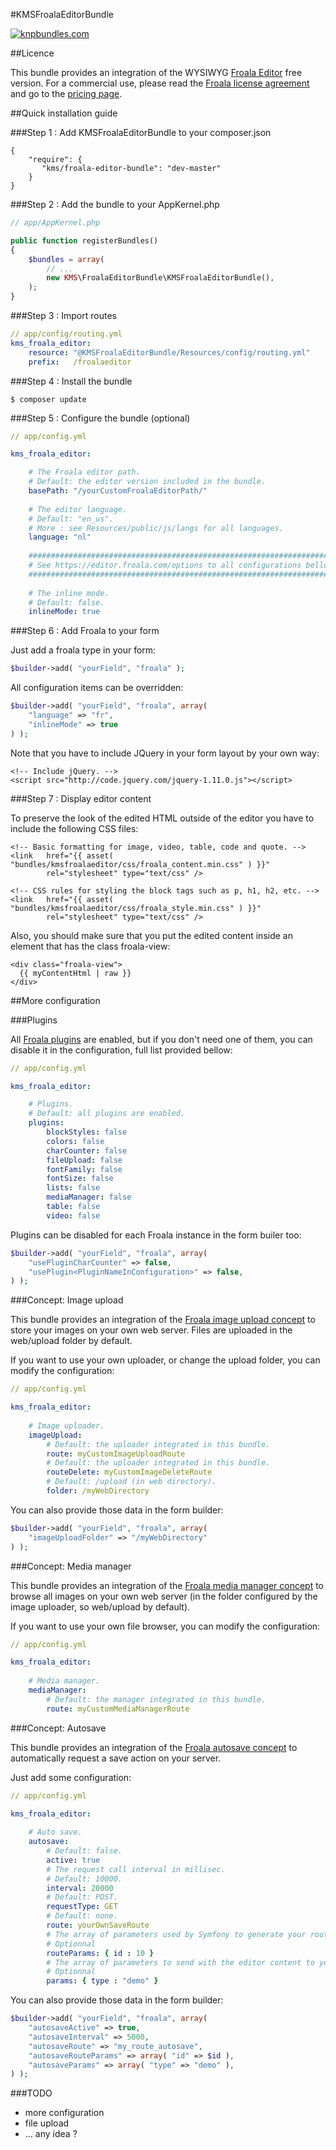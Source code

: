 #KMSFroalaEditorBundle

[![knpbundles.com](http://knpbundles.com/froala/KMSFroalaEditorBundle/badge)](http://knpbundles.com/froala/KMSFroalaEditorBundle)

##Licence

This bundle provides an integration of the WYSIWYG [Froala Editor](https://editor.froala.com/) free version.
For a commercial use, please read the [Froala license agreement](https://editor.froala.com/license) and go to the [pricing page](https://editor.froala.com/pricing).

##Quick installation guide

###Step 1 : Add KMSFroalaEditorBundle to your composer.json

```
{
    "require": {
       "kms/froala-editor-bundle": "dev-master"
    }
}
```

###Step 2 : Add the bundle to your AppKernel.php

``` php
// app/AppKernel.php

public function registerBundles()
{
    $bundles = array(
        // ...
        new KMS\FroalaEditorBundle\KMSFroalaEditorBundle(),
    );
}
```

###Step 3 : Import routes

``` yaml
// app/config/routing.yml
kms_froala_editor:
    resource: "@KMSFroalaEditorBundle/Resources/config/routing.yml"
    prefix:   /froalaeditor
```

###Step 4 : Install the bundle

`$ composer update`

###Step 5 : Configure the bundle (optional)

``` yaml
// app/config.yml

kms_froala_editor:

    # The Froala editor path.
    # Default: the editor version included in the bundle.
    basePath: "/yourCustomFroalaEditorPath/"
    
    # The editor language.
    # Default: "en_us".
    # More : see Resources/public/js/langs for all languages.
    language: "nl"
    
    #######################################################################
    # See https://editor.froala.com/options to all configurations bellow. #
    #######################################################################
    
    # The inline mode.
    # Default: false.
    inlineMode: true
```

###Step 6 : Add Froala to your form

Just add a froala type in your form:

``` php
$builder->add( "yourField", "froala" );
```

All configuration items can be overridden:

``` php
$builder->add( "yourField", "froala", array(
    "language" => "fr",
    "inlineMode" => true
) );
```

Note that you have to include JQuery in your form layout by your own way:

``` twig
<!-- Include jQuery. -->
<script src="http://code.jquery.com/jquery-1.11.0.js"></script>
```

###Step 7 : Display editor content

To preserve the look of the edited HTML outside of the editor you have to include the following CSS files:

``` twig
<!-- Basic formatting for image, video, table, code and quote. -->
<link   href="{{ asset( "bundles/kmsfroalaeditor/css/froala_content.min.css" ) }}"
        rel="stylesheet" type="text/css" />

<!-- CSS rules for styling the block tags such as p, h1, h2, etc. -->
<link   href="{{ asset( "bundles/kmsfroalaeditor/css/froala_style.min.css" ) }}"
        rel="stylesheet" type="text/css" />
```

Also, you should make sure that you put the edited content inside an element that has the class froala-view:

``` twig
<div class="froala-view">
  {{ myContentHtml | raw }}
</div>
```

##More configuration

###Plugins

All [Froala plugins](https://editor.froala.com/plugins) are enabled, but if you don't need one of them, you can disable it in the configuration, full list provided bellow:

``` yaml
// app/config.yml

kms_froala_editor:

    # Plugins.
    # Default: all plugins are enabled.
    plugins:
        blockStyles: false
        colors: false
        charCounter: false
        fileUpload: false
        fontFamily: false
        fontSize: false
        lists: false
        mediaManager: false
        table: false
        video: false
```

Plugins can be disabled for each Froala instance in the form builer too:

``` php
$builder->add( "yourField", "froala", array(
    "usePluginCharCounter" => false, 
    "usePlugin<PluginNameInConfiguration>" => false,
) );
```

###Concept: Image upload

This bundle provides an integration of the [Froala image upload concept](https://editor.froala.com/concepts/image-upload) to store your images on your own web server. Files are uploaded in the web/upload folder by default.

If you want to use your own uploader, or change the upload folder, you can modify the configuration:

``` yaml
// app/config.yml

kms_froala_editor:
    
    # Image uploader.
    imageUpload:
        # Default: the uploader integrated in this bundle.
        route: myCustomImageUploadRoute
        # Default: the uploader integrated in this bundle.
        routeDelete: myCustomImageDeleteRoute
        # Default: /upload (in web directory).
        folder: /myWebDirectory
```

You can also provide those data in the form builder:

``` php
$builder->add( "yourField", "froala", array(
    "imageUploadFolder" => "/myWebDirectory"
) );
```

###Concept: Media manager

This bundle provides an integration of the [Froala media manager concept](https://editor.froala.com/concepts/media-manager) to browse all images on your own web server (in the folder configured by the image uploader, so web/upload by default).

If you want to use your own file browser, you can modify the configuration:

``` yaml
// app/config.yml

kms_froala_editor:
    
    # Media manager.
    mediaManager:
        # Default: the manager integrated in this bundle.
        route: myCustomMediaManagerRoute
```

###Concept: Autosave

This bundle provides an integration of the [Froala autosave concept](https://editor.froala.com/concepts/autosave) to automatically request a save action on your server.

Just add some configuration:

``` yaml
// app/config.yml

kms_froala_editor:
    
    # Auto save.
    autosave:
        # Default: false.
        active: true
        # The request call interval in millisec.
        # Default: 10000.
        interval: 20000
        # Default: POST.
        requestType: GET
        # Default: none.
        route: yourOwnSaveRoute
        # The array of parameters used by Symfony to generate your route.
        # Optionnal
        routeParams: { id : 10 }
        # The array of parameters to send with the editor content to your server.
        # Optionnal
        params: { type : "demo" }
```

You can also provide those data in the form builder:

``` php
$builder->add( "yourField", "froala", array(
    "autosaveActive" => true,
    "autosaveInterval" => 5000,
    "autosaveRoute" => "my_route_autosave",
    "autosaveRouteParams" => array( "id" => $id ),
    "autosaveParams" => array( "type" => "demo" ),
) );
```

###TODO
* more configuration
* file upload
* ... any idea ?
